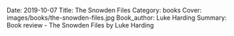 Date: 2019-10-07
Title: The Snowden Files
Category: books
Cover: images/books/the-snowden-files.jpg
Book_author: Luke Harding
Summary: Book review - The Snowden Files by Luke Harding


